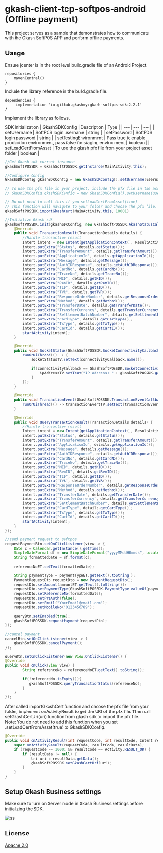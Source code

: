 # gkash-client-tcp-softpos-android (Offline payment)

This project serves as a sample that demonstrates how to communicate with the Gkash SoftPOS APP and perform offline payments.

## Usage
Ensure jcenter is in the root level build.gradle file of an Android Project.

```Gradle
repositories {
    mavenCentral()
}
```


Include the library reference in the build.gradle file.

```Gradle
dependencies {
     implementation 'io.github.gkashmy:gkash-softpos-sdk:2.2.1'
}
```
Implement the library as follows. 

SDK Initialization
| GkashSDKConfig  | Description | Type |
| --- | --- | --- |
| setUsername | SoftPOS login username | string |
| setPassword | SoftPOS login password | string |
| setTestingEnvironment | Pass true to enable production environment, pass false for staging environment | boolean |
| setLoadCertFromAsset | To use the gkash pfx file from your project asset folder | boolean |

```Java
//Get Gkash sdk current instance
gkashSoftPOSSDK = GkashSoftPOSSDK.getInstance(MainActivity.this);

//Configure Config
GkashSDKConfig gkashSDKConfig = new GkashSDKConfig().setUsername(username).setPassword(password).setTestingEnvironment(testingEnv);

// To use the pfx file in your project, include the pfx file in the asset folder
// GkashSDKConfig gkashSDKConfig = new GkashSDKConfig().setUsername(username).setPassword(password).setTestingEnvironment(testingEnv).setLoadCertFromAsset(true);

// Do not need to call this if you setLoadCertFromAsset(true)
// This function will navigate to your folder and choose the pfx file.
gkashSoftPOSSDK.importGkashCert(MainActivity.this, 10001);

//Initialize Gkash sdk
gkashSoftPOSSDK.init(gkashSDKConfig, new GkashSoftPOSSDK.GkashStatusCallback() {
    @Override
    public void TransactionResult(TransactionDetails details) {
        //Handle transaction result
        Intent intent = new Intent(getApplicationContext(), ResultActivity.class);
        intent.putExtra("Status", details.getStatus());
        intent.putExtra("TransferAmount", details.getTransferAmount());
        intent.putExtra("ApplicationId", details.getApplicationId());
        intent.putExtra("Message", details.getMessage());
        intent.putExtra("AuthIDResponse", details.getAuthIDResponse());
        intent.putExtra("CardNo", details.getCardNo());
        intent.putExtra("TraceNo", details.getTraceNo());
        intent.putExtra("MID", details.getMID());
        intent.putExtra("RemID", details.getRemID());
        intent.putExtra("TID", details.getTID());
        intent.putExtra("TVR", details.getTVR());
        intent.putExtra("ResponseOrderNumber", details.getResponseOrderNumber());
        intent.putExtra("Method", details.getMethod());
        intent.putExtra("TransferDate", details.getTransferDate());
        intent.putExtra("TransferCurrency", details.getTransferCurrency());
        intent.putExtra("SettlementBatchNumber", details.getSettlementBatchNumber());
        intent.putExtra("CardType", details.getCardType());
        intent.putExtra("TxType", details.getTxType());
        intent.putExtra("CartId", details.getCartID());
        startActivity(intent);
    }

    @Override
    public void SocketStatus(GkashSoftPOSSDK.SocketConnectivityCallback connectivityCallback) {
        runOnUiThread(() -> {
            socketStatusTV.setText(connectivityCallback.name());

            if(connectivityCallback == GkashSoftPOSSDK.SocketConnectivityCallback.ONLINE){
                ipAddressTV.setText("IP address: " + gkashSoftPOSSDK.getIpAddress());
            }
        });
    }

    @Override
    public void TransactionEvent(GkashSoftPOSSDK.TransactionEventCallback transactionEventCallback) {
        runOnUiThread(() -> transactionEventTV.setText(transactionEventCallback.name()));
    }

    @Override
    public void QueryTransactionResult(TransactionDetails details) {
        //Handle transaction result
        Intent intent = new Intent(getApplicationContext(), ResultActivity.class);
        intent.putExtra("Status", details.getStatus());
        intent.putExtra("TransferAmount", details.getTransferAmount());
        intent.putExtra("ApplicationId", details.getApplicationId());
        intent.putExtra("Message", details.getMessage());
        intent.putExtra("AuthIDResponse", details.getAuthIDResponse());
        intent.putExtra("CardNo", details.getCardNo());
        intent.putExtra("TraceNo", details.getTraceNo());
        intent.putExtra("MID", details.getMID());
        intent.putExtra("RemID", details.getRemID());
        intent.putExtra("TID", details.getTID());
        intent.putExtra("TVR", details.getTVR());
        intent.putExtra("ResponseOrderNumber", details.getResponseOrderNumber());
        intent.putExtra("Method", details.getMethod());
        intent.putExtra("TransferDate", details.getTransferDate());
        intent.putExtra("TransferCurrency", details.getTransferCurrency());
        intent.putExtra("SettlementBatchNumber", details.getSettlementBatchNumber());
        intent.putExtra("CardType", details.getCardType());
        intent.putExtra("TxType", details.getTxType());
        intent.putExtra("CartId", details.getCartID());
        startActivity(intent);
    }
});

//send payment request to softpos
requestPaymentBtn.setOnClickListener(view -> {
    Date c = Calendar.getInstance().getTime();
    SimpleDateFormat df = new SimpleDateFormat("yyyyMMddHHmmss", Locale.getDefault());
    String formattedDate = df.format(c);
    
    referenceNoET.setText(formattedDate);
    
    String paymentType = paymentTypeET.getText().toString();
    PaymentRequestDto requestDto = new PaymentRequestDto();
    requestDto.setAmount(amountET.getText().toString());
    requestDto.setPaymentType(GkashSoftPOSSDK.PaymentType.valueOf(paymentType));
    requestDto.setReferenceNo(formattedDate);
    requestDto.setPreAuth(false);
    requestDto.setEmail("YourEmail@email.com");
    requestDto.setMobileNo("0123456789");
    
    queryBtn.setEnabled(true);
    gkashSoftPOSSDK.requestPayment(requestDto);
});

//cancel payment
cancelBtn.setOnClickListener(view -> {
    gkashSoftPOSSDK.cancelPayment();
});

queryBtn.setOnClickListener(new View.OnClickListener() {
@Override
public void onClick(View view) {
        String referenceNo = referenceNoET.getText().toString();
    
        if(!referenceNo.isEmpty()){
           gkashSoftPOSSDK.queryTransactionStatus(referenceNo);
        }
    }
});
```
After called importGkashCert function and choose the pfx file from your folder, implement onActivityResult to get the URI of the pfx file.
Then call setGkashCertUri(uri) function from gkash sdk to import the pfx file.\
Note: You do not need to add this function when you set .setLoadCertFromAsset(true) to GkashSDKConfig.
```Java
@Override
public void onActivityResult(int requestCode, int resultCode, Intent resultData) {
    super.onActivityResult(requestCode, resultCode, resultData);
    if (requestCode == 10001 && resultCode == Activity.RESULT_OK) {
        if (resultData != null) {
            Uri uri = resultData.getData();
            gkashSoftPOSSDK.setGkashCertUri(uri);
        }
    }
}
```

## Setup Gkash Business settings

Make sure to turn on Server mode in Gkash Business settings before initializing the SDK.

![ss](https://github.com/gkashmy/gkash-client-tcp-softpos-android/assets/72077476/c7b38acd-3bff-4efe-b9b8-34fb8fac1c89)

## License
[Apache 2.0](https://choosealicense.com/licenses/apache-2.0/)
